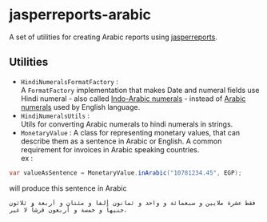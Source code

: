 # jasperreports-arabic

A set of utilities for creating Arabic reports using [jasperreports](https://github.com/TIBCOSoftware/jasperreports).

## Utilities

- `HindiNumeralsFormatFactory` :  
A `FormatFactory` implementation that makes Date and numeral fields use Hindi numeral - also called [Indo-Arabic numerals](https://en.wikipedia.org/wiki/Eastern_Arabic_numerals) -  instead of [Arabic numerals](https://en.wikipedia.org/wiki/Arabic_numerals) used by English language.
- `HindiNumeralsUtils` :  
Utils for converting Arabic numerals to hindi numerals in strings.
- `MonetaryValue` :
A class for representing monetary values, that can describe them as a sentence in Arabic or English. A common requirement for invoices in Arabic speaking countries.  
ex :
```java
var valueAsSentence = MonetaryValue.inArabic("10781234.45", EGP);
```
will produce this sentence in Arabic
```
فقط عشرة ملايين و سبعمائة و واحد و ثمانون ألفاً و مئتان و أربعة و ثلاثون جنيهاً و خمسة و أربعون قرشاً لا غير.
```
